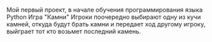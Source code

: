 Мой первый проект, в начале обучения программирования языка Python
Игра "Камни"
Игроки поочередно выбирают одну из кучи камней, откуда будут брать камни и передает ход другому игроку,
выйграет тот кто возьмет последний камень.